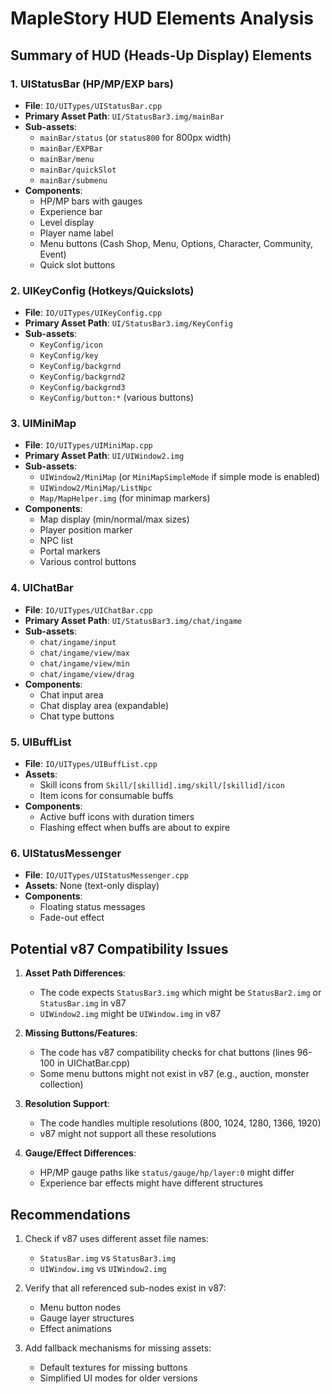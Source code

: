 # MapleStory HUD Elements Analysis

## Summary of HUD (Heads-Up Display) Elements

### 1. UIStatusBar (HP/MP/EXP bars)
- **File**: `IO/UITypes/UIStatusBar.cpp`
- **Primary Asset Path**: `UI/StatusBar3.img/mainBar`
- **Sub-assets**:
  - `mainBar/status` (or `status800` for 800px width)
  - `mainBar/EXPBar`
  - `mainBar/menu`
  - `mainBar/quickSlot`
  - `mainBar/submenu`
- **Components**:
  - HP/MP bars with gauges
  - Experience bar
  - Level display
  - Player name label
  - Menu buttons (Cash Shop, Menu, Options, Character, Community, Event)
  - Quick slot buttons

### 2. UIKeyConfig (Hotkeys/Quickslots)
- **File**: `IO/UITypes/UIKeyConfig.cpp`
- **Primary Asset Path**: `UI/StatusBar3.img/KeyConfig`
- **Sub-assets**:
  - `KeyConfig/icon`
  - `KeyConfig/key`
  - `KeyConfig/backgrnd`
  - `KeyConfig/backgrnd2`
  - `KeyConfig/backgrnd3`
  - `KeyConfig/button:*` (various buttons)

### 3. UIMiniMap
- **File**: `IO/UITypes/UIMiniMap.cpp`
- **Primary Asset Path**: `UI/UIWindow2.img`
- **Sub-assets**:
  - `UIWindow2/MiniMap` (or `MiniMapSimpleMode` if simple mode is enabled)
  - `UIWindow2/MiniMap/ListNpc`
  - `Map/MapHelper.img` (for minimap markers)
- **Components**:
  - Map display (min/normal/max sizes)
  - Player position marker
  - NPC list
  - Portal markers
  - Various control buttons

### 4. UIChatBar
- **File**: `IO/UITypes/UIChatBar.cpp`
- **Primary Asset Path**: `UI/StatusBar3.img/chat/ingame`
- **Sub-assets**:
  - `chat/ingame/input`
  - `chat/ingame/view/max`
  - `chat/ingame/view/min`
  - `chat/ingame/view/drag`
- **Components**:
  - Chat input area
  - Chat display area (expandable)
  - Chat type buttons

### 5. UIBuffList
- **File**: `IO/UITypes/UIBuffList.cpp`
- **Assets**: 
  - Skill icons from `Skill/[skillid].img/skill/[skillid]/icon`
  - Item icons for consumable buffs
- **Components**:
  - Active buff icons with duration timers
  - Flashing effect when buffs are about to expire

### 6. UIStatusMessenger
- **File**: `IO/UITypes/UIStatusMessenger.cpp`
- **Assets**: None (text-only display)
- **Components**:
  - Floating status messages
  - Fade-out effect

## Potential v87 Compatibility Issues

1. **Asset Path Differences**:
   - The code expects `StatusBar3.img` which might be `StatusBar2.img` or `StatusBar.img` in v87
   - `UIWindow2.img` might be `UIWindow.img` in v87
   
2. **Missing Buttons/Features**:
   - The code has v87 compatibility checks for chat buttons (lines 96-100 in UIChatBar.cpp)
   - Some menu buttons might not exist in v87 (e.g., auction, monster collection)

3. **Resolution Support**:
   - The code handles multiple resolutions (800, 1024, 1280, 1366, 1920)
   - v87 might not support all these resolutions

4. **Gauge/Effect Differences**:
   - HP/MP gauge paths like `status/gauge/hp/layer:0` might differ
   - Experience bar effects might have different structures

## Recommendations

1. Check if v87 uses different asset file names:
   - `StatusBar.img` vs `StatusBar3.img`
   - `UIWindow.img` vs `UIWindow2.img`

2. Verify that all referenced sub-nodes exist in v87:
   - Menu button nodes
   - Gauge layer structures
   - Effect animations

3. Add fallback mechanisms for missing assets:
   - Default textures for missing buttons
   - Simplified UI modes for older versions